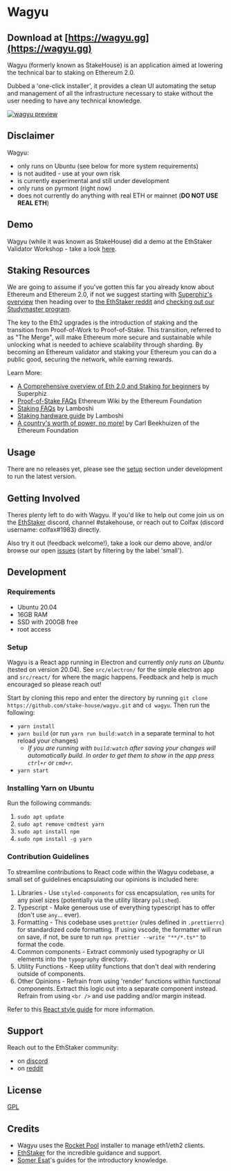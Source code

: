 # Wagyu

## Download at [https://wagyu.gg](https://wagyu.gg)

Wagyu (formerly known as StakeHouse) is an application aimed at lowering the technical bar to staking on Ethereum 2.0.


Dubbed a 'one-click installer', it provides a clean UI automating the setup and management of all the infrastructure necessary to stake without the user needing to have any technical knowledge.

[![wagyu preview](https://img.youtube.com/vi/-KKeZwI8EII/0.jpg)](https://www.youtube.com/watch?v=-KKeZwI8EII&ab_channel=ColfaxSelby)

## Disclaimer
Wagyu:
 - only runs on Ubuntu (see below for more system requirements)
 - is not audited - use at your own risk
 - is currently experimental and still under development
 - only runs on pyrmont (right now)
 - does not currently do anything with real ETH or mainnet (__DO NOT USE REAL ETH__)

## Demo
Wagyu (while it was known as StakeHouse) did a demo at the EthStaker Validator Workshop - take a look [here](https://youtu.be/cxP9gwapXJ0).

## Staking Resources
We are going to assume if you've gotten this far you already know about Ethereum and Ethereum 2.0, if not we suggest starting with [Superphiz's overview](https://www.youtube.com/watch?v=tpkpW031RCI) then heading over to [the EthStaker reddit](https://www.reddit.com/r/ethstaker/comments/jjdxvw/welcome_to_rethstaker_the_home_for_ethereum/) and [checking out our Studymaster program](https://www.reddit.com/r/ethstaker/wiki/studymaster). 

The key to the Eth2 upgrades is the introduction of staking and the transition from Proof-of-Work to Proof-of-Stake. This transition, referred to as "The Merge", will make Ethereum more secure and sustainable while unlocking what is needed to achieve scalability through sharding. By becoming an Ethereum validator and staking your Ethereum you can do a public good, securing the network, while earning rewards. 

Learn More: 

- [A Comprehensive overview of Eth 2.0 and Staking for beginners](https://www.youtube.com/watch?v=tpkpW031RCI)  by Superphiz
- [Proof-of-Stake FAQs](https://eth.wiki/en/concepts/proof-of-stake-faqs) Ethereum Wiki by the Ethereum Foundation
- [Staking FAQs](https://www.reddit.com/r/ethstaker/comments/ju61pf/ethstaker_faq/) by Lamboshi
- [Staking hardware guide](https://ethstaker.cc/a-comprehensive-look-at-hardware-for-staking-by-u-lamboshinakaghini/) by Lamboshi
- [A country's worth of power, no more!](https://blog.ethereum.org/2021/05/18/country-power-no-more/) by Carl Beekhuizen of the Ethereum Foundation

## Usage
There are no releases yet, please see the [setup](#setup) section under development to run the latest version.

## Getting Involved
Theres plenty left to do with Wagyu.  If you'd like to help out come join us on the [EthStaker](http://invite.gg/ethstaker) discord, channel #stakehouse, or reach out to Colfax (discord username: colfax#1983) directly.


Also try it out (feedback welcome!), take a look our demo above, and/or browse our open [issues](https://github.com/stake-house/wagyu/issues) (start by filtering by the label 'small').

## Development
### Requirements
 - Ubuntu 20.04
 - 16GB RAM
 - SSD with 200GB free
 - root access

### Setup
Wagyu is a React app running in Electron and currently *only runs on Ubuntu* (tested on version 20.04).  See `src/electron/` for the simple electron app and `src/react/` for where the magic happens.  Feedback and help is much encouraged so please reach out!

Start by cloning this repo and enter the directory by running `git clone https://github.com/stake-house/wagyu.git` and `cd wagyu`.  Then run the following:
 - `yarn install`
 - `yarn build` (or run `yarn run build:watch` in a separate terminal to hot reload your changes)
   - _If you are running with `build:watch` after saving your changes will automatically build.  In order to get them to show in the app press `ctrl+r` or `cmd+r`._
 - `yarn start`

### Installing Yarn on Ubuntu
Run the following commands:

1) `sudo apt update`
2) `sudo apt remove cmdtest yarn`
3) `sudo apt install npm`
4) `sudo npm install -g yarn`  

### Contribution Guidelines
To streamline contributions to React code within the Wagyu codebase, a small set of guidelines encapsulating our opinions is included here: 
1) Libraries - Use `styled-components` for css encapsulation, `rem` units for any pixel sizes (potentially via the utility library `polished`).
2) Typescript - Make generous use of everything typescript has to offer (don't use `any`... ever).
3) Formatting - This codebase uses `prettier` (rules defined in `.prettierrc`) for standardized code formatting. If using vscode, the formatter will run on save, if not, be sure to run `npx prettier --write "**/*.ts*"` to format the code.
4) Common components - Extract commonly used typography or UI elements into the `typography` directory.
5) Utility Functions - Keep utility functions that don't deal with rendering outside of components.
6) Other Opinions - Refrain from using 'render' functions within functional components. Extract this logic out into a separate component instead. Refrain from using `<br />` and use padding and/or margin instead.

Refer to this [React style guide](https://alexkondov.com/tao-of-react/) for more information.


## Support
Reach out to the EthStaker community:
 - on [discord](https://invite.gg/ethstaker)
 - on [reddit](https://www.reddit.com/r/ethstaker/)

## License
[GPL](LICENSE)

## Credits
 - Wagyu uses the [Rocket Pool](https://www.rocketpool.net/) installer to manage eth1/eth2 clients.
 - [EthStaker](https://www.reddit.com/r/ethstaker/) for the incredible guidance and support.
 - [Somer Esat](https://someresat.medium.com/)'s guides for the introductory knowledge.
